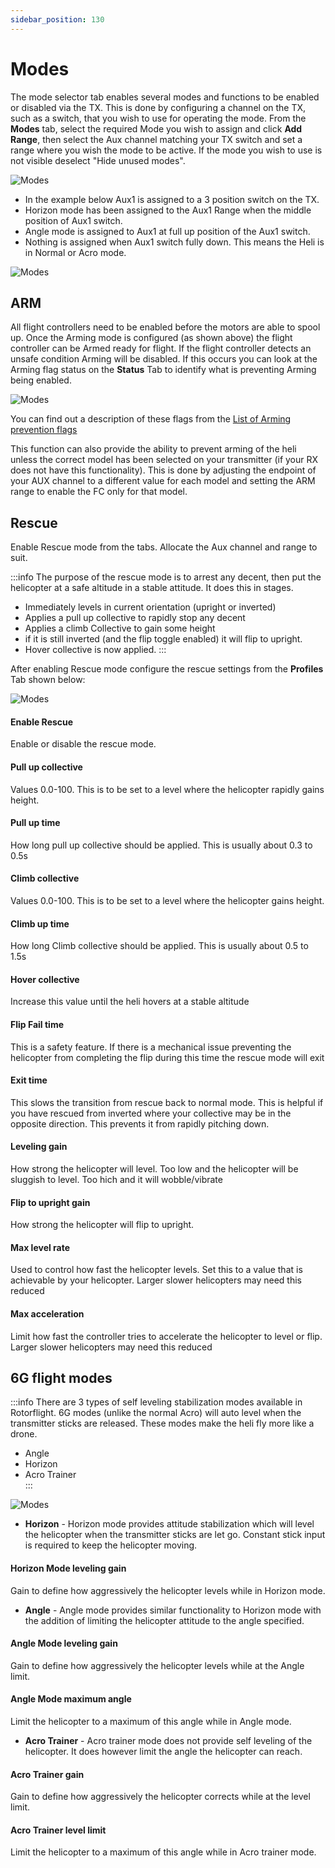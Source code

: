```yaml
---
sidebar_position: 130
---
```


# Modes

The mode selector tab enables several modes and functions to be enabled or disabled via the TX. This is done by configuring a channel on the TX, such as a switch, that you wish to use for operating the mode. From the **Modes** tab, select the required Mode you wish to assign and click **Add Range**, then select the Aux channel matching your TX switch and set a range where you wish the mode to be active. If the mode you wish to use is not visible deselect "Hide unused modes".

![Modes](./img/modes-1.png)

- In the example below Aux1 is assigned to a 3 position switch on the TX. 
- Horizon mode has been assigned to the Aux1 Range when the middle position of Aux1 switch.
- Angle mode is assigned to Aux1 at full up position of the Aux1 switch.
- Nothing is assigned when Aux1 switch fully down. This means the Heli is in Normal or Acro mode. 

![Modes](./img/modes-2.png)    

## ARM
All flight controllers need to be enabled before the motors are able to spool up. Once the Arming mode is configured (as shown above) the flight controller can be Armed ready for flight. If the flight controller detects an unsafe condition Arming will be disabled. If this occurs you can look at the Arming flag status on the **Status** Tab to identify what is preventing Arming being enabled.    

![Modes](./img/status-1.png)

You can find out a description of these flags from the [List of Arming prevention flags](https://github.com/betaflight/betaflight/wiki/Arming-Sequence-%26-Safety#description-of-arming-prevention-flags)


This function can also provide the ability to prevent arming of the heli unless the correct model has been selected on your transmitter (if your RX does not have this functionality). This is done by adjusting the endpoint of your AUX channel to a different value for each model and setting the ARM range to enable the FC only for that model.      

## Rescue

Enable Rescue mode from the tabs. Allocate the Aux channel and range to suit.

:::info
The purpose of the rescue mode is to arrest any decent, then put the helicopter at a safe altitude in a stable attitude. It does this in stages.   
* Immediately levels in current orientation (upright or inverted)
* Applies a pull up collective to rapidly stop any decent  
* Applies a climb Collective to gain some height
* if it is still inverted (and the flip toggle enabled) it will flip to upright.
* Hover collective is now applied.
:::

After enabling Rescue mode configure the rescue settings from the **Profiles** Tab shown below:

![Modes](./img/modes-3.png)

#### Enable Rescue 
Enable or disable the rescue mode.  

#### Pull up collective
Values 0.0-100. This is to be set to a level where the helicopter rapidly gains height.  

#### Pull up time
How long pull up collective should be applied. This is usually about 0.3 to 0.5s

#### Climb collective
Values 0.0-100. This is to be set to a level where the helicopter gains height. 

#### Climb up time
How long Climb collective should be applied. This is usually about 0.5 to 1.5s

#### Hover collective
Increase this value until the heli hovers at a stable altitude

#### Flip Fail time
This is a safety feature. If there is a mechanical issue preventing the helicopter from completing the flip during this time the rescue mode will exit

#### Exit time
This slows the transition from rescue back to normal mode. This is helpful if you have rescued from inverted where your collective may be in the opposite direction. This prevents it from rapidly pitching down.

#### Leveling gain
How strong the helicopter will level. Too low and the helicopter will be sluggish to level. Too hich and it will wobble/vibrate

#### Flip to upright gain
How strong the helicopter will flip to upright.

#### Max level rate
Used to control how fast the helicopter levels. Set this to a value that is achievable by your helicopter. Larger slower helicopters may need this reduced 

#### Max acceleration
Limit how fast the controller tries to accelerate the helicopter to level or flip. Larger slower helicopters may need this reduced 

## 6G flight modes
:::info
There are 3 types of self leveling stabilization modes available in Rotorflight. 6G modes (unlike the normal Acro) will auto level when the transmitter sticks are released. These modes make the heli fly more like a drone.  
* Angle  
* Horizon  
* Acro Trainer  
::: 

![Modes](./img/modes-4.png)
 
* **Horizon** - Horizon mode provides attitude stabilization which will level the helicopter when the transmitter sticks are let go. Constant stick input is required to keep the helicopter moving.  

#### Horizon Mode leveling gain
Gain to define how aggressively the helicopter levels while in Horizon mode.

* **Angle** - Angle mode provides similar functionality to Horizon mode with the addition of limiting the helicopter attitude to the angle specified.  

#### Angle Mode leveling gain
Gain to define how aggressively the helicopter levels while at the Angle limit.

#### Angle Mode maximum angle
Limit the helicopter to a maximum of this angle while in Angle mode.

* **Acro Trainer** - Acro trainer mode does not provide self leveling of the helicopter. It does however limit the angle the helicopter can reach. 

#### Acro Trainer gain
Gain to define how aggressively the helicopter corrects while at the level limit.

#### Acro Trainer level limit
Limit the helicopter to a maximum of this angle while in Acro trainer mode.   



